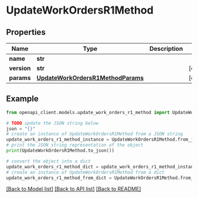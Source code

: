 # UpdateWorkOrdersR1Method


## Properties

Name | Type | Description | Notes
------------ | ------------- | ------------- | -------------
**name** | **str** |  | 
**version** | **str** |  | [optional] 
**params** | [**UpdateWorkOrdersR1MethodParams**](UpdateWorkOrdersR1MethodParams.md) |  | [optional] 

## Example

```python
from openapi_client.models.update_work_orders_r1_method import UpdateWorkOrdersR1Method

# TODO update the JSON string below
json = "{}"
# create an instance of UpdateWorkOrdersR1Method from a JSON string
update_work_orders_r1_method_instance = UpdateWorkOrdersR1Method.from_json(json)
# print the JSON string representation of the object
print(UpdateWorkOrdersR1Method.to_json())

# convert the object into a dict
update_work_orders_r1_method_dict = update_work_orders_r1_method_instance.to_dict()
# create an instance of UpdateWorkOrdersR1Method from a dict
update_work_orders_r1_method_from_dict = UpdateWorkOrdersR1Method.from_dict(update_work_orders_r1_method_dict)
```
[[Back to Model list]](../README.md#documentation-for-models) [[Back to API list]](../README.md#documentation-for-api-endpoints) [[Back to README]](../README.md)


